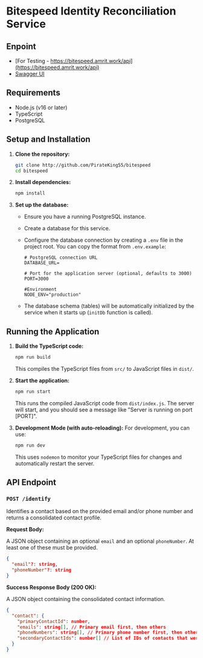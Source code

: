 # Bitespeed Identity Reconciliation Service

## Enpoint

- [For Testing - https://bitespeed.amrit.work/api](https://bitespeed.amrit.work/api)
- [Swagger UI](https://bitespeed.amrit.work/api-docs)

## Requirements

- Node.js (v16 or later)
- TypeScript
- PostgreSQL

## Setup and Installation

1.  **Clone the repository:**

    ```bash
    git clone http://github.com/PirateKing55/bitespeed
    cd bitespeed
    ```

2.  **Install dependencies:**

    ```bash
    npm install
    ```

3.  **Set up the database:**

    - Ensure you have a running PostgreSQL instance.
    - Create a database for this service.
    - Configure the database connection by creating a `.env` file in the project root. You can copy the format from `.env.example`:

      ```env
      # PostgreSQL connection URL
      DATABASE_URL=

      # Port for the application server (optional, defaults to 3000)
      PORT=3000

      #Environment
      NODE_ENV="production"
      ```

    - The database schema (tables) will be automatically initialized by the service when it starts up (`initDb` function is called).

## Running the Application

1.  **Build the TypeScript code:**

    ```bash
    npm run build
    ```

    This compiles the TypeScript files from `src/` to JavaScript files in `dist/`.

2.  **Start the application:**

    ```bash
    npm run start
    ```

    This runs the compiled JavaScript code from `dist/index.js`. The server will start, and you should see a message like "Server is running on port [PORT]".

3.  **Development Mode (with auto-reloading):**
    For development, you can use:
    ```bash
    npm run dev
    ```
    This uses `nodemon` to monitor your TypeScript files for changes and automatically restart the server.

## API Endpoint

### `POST /identify`

Identifies a contact based on the provided email and/or phone number and returns a consolidated contact profile.

**Request Body:**

A JSON object containing an optional `email` and an optional `phoneNumber`. At least one of these must be provided.

```json
{
  "email"?: string,
  "phoneNumber"?: string
}
```

**Success Response Body (200 OK):**

A JSON object containing the consolidated contact information.

```json
{
  "contact": {
    "primaryContactId": number,
    "emails": string[], // Primary email first, then others
    "phoneNumbers": string[], // Primary phone number first, then others
    "secondaryContactIds": number[] // List of IDs of contacts that were merged/linked
  }
}
```
